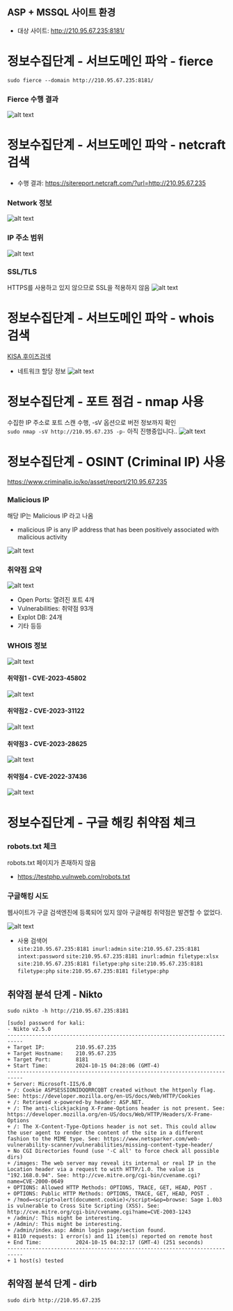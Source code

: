 ## ASP + MSSQL 사이트 환경
* 대상 사이트: http://210.95.67.235:8181/

# 정보수집단계 - 서브도메인 파악 - fierce
` sudo fierce --domain http://210.95.67.235:8181/ `

### Fierce 수행 결과
![alt text](image.png)

# 정보수집단계 - 서브도메인 파악 - netcraft 검색
* 수행 결과: https://sitereport.netcraft.com/?url=http://210.95.67.235

### Network 정보
![alt text](image-2.png)

### IP 주소 범위
![alt text](image-3.png)

### SSL/TLS
HTTPS를 사용하고 있지 않으므로 SSL을 적용하지 않음
![alt text](image-4.png)

# 정보수집단계 - 서브도메인 파악 - whois 검색
[KISA 후이즈검색](https://xn--c79as89aj0e29b77z.xn--3e0b707e/)   
* 네트워크 할당 정보
    ![alt text](image-5.png)

# 정보수집단계 - 포트 점검 - nmap 사용
수집한 IP 주소로 포트 스캔 수행, -sV 옵션으로 버전 정보까지 확인   
` sudo nmap -sV http://210.95.67.235 -p- `
아직 진행중입니다..
![alt text](image-6.png)

# 정보수집단계 - OSINT (Criminal IP) 사용

https://www.criminalip.io/ko/asset/report/210.95.67.235

### Malicious IP
해당 IP는 Malicious IP 라고 나옴
* malicious IP is any IP address that has been positively associated with malicious activity

![alt text](image-8.png)

### 취약점 요약
![alt text](image-9.png)
* Open Ports: 열려진 포트 4개
* Vulnerabilities: 취약점 93개
* Explot DB: 24개
* 기타 등등   

### WHOIS 정보
![alt text](image-10.png)

#### 취약점1 - CVE-2023-45802
![alt text](image-11.png)

#### 취약점2 - CVE-2023-31122
![alt text](image-12.png)

#### 취약점3 - CVE-2023-28625
![alt text](image-13.png)

#### 취약점4 - CVE-2022-37436
![alt text](image-14.png)

# 정보수집단계 - 구글 해킹 취약점 체크

### robots.txt 체크
robots.txt 페이지가 존재하지 않음
* https://testphp.vulnweb.com/robots.txt

### 구글해킹 시도

웹사이트가 구글 검색엔진에 등록되어 있지 않아 구글해킹 취약점은 발견할 수 없었다.

![alt text](image-1.png)

* 사용 검색어   
` site:210.95.67.235:8181 inurl:admin ` 
` site:210.95.67.235:8181 intext:password `
` site:210.95.67.235:8181 inurl:admin filetype:xlsx `
` site:210.95.67.235:8181 filetype:php `
` site:210.95.67.235:8181 filetype:php `
` site:210.95.67.235:8181 filetype:php `

## 취약점 분석 단계 - Nikto
` sudo nikto -h http://210.95.67.235:8181 `

```
[sudo] password for kali: 
- Nikto v2.5.0
---------------------------------------------------------------------------
+ Target IP:          210.95.67.235
+ Target Hostname:    210.95.67.235
+ Target Port:        8181
+ Start Time:         2024-10-15 04:28:06 (GMT-4)
---------------------------------------------------------------------------
+ Server: Microsoft-IIS/6.0
+ /: Cookie ASPSESSIONIDQQRRCQBT created without the httponly flag. See: https://developer.mozilla.org/en-US/docs/Web/HTTP/Cookies
+ /: Retrieved x-powered-by header: ASP.NET.
+ /: The anti-clickjacking X-Frame-Options header is not present. See: https://developer.mozilla.org/en-US/docs/Web/HTTP/Headers/X-Frame-Options
+ /: The X-Content-Type-Options header is not set. This could allow the user agent to render the content of the site in a different fashion to the MIME type. See: https://www.netsparker.com/web-vulnerability-scanner/vulnerabilities/missing-content-type-header/
+ No CGI Directories found (use '-C all' to force check all possible dirs)
+ /images: The web server may reveal its internal or real IP in the Location header via a request to with HTTP/1.0. The value is "192.168.0.94". See: http://cve.mitre.org/cgi-bin/cvename.cgi?name=CVE-2000-0649
+ OPTIONS: Allowed HTTP Methods: OPTIONS, TRACE, GET, HEAD, POST .
+ OPTIONS: Public HTTP Methods: OPTIONS, TRACE, GET, HEAD, POST .
+ /?mod=<script>alert(document.cookie)</script>&op=browse: Sage 1.0b3 is vulnerable to Cross Site Scripting (XSS). See: http://cve.mitre.org/cgi-bin/cvename.cgi?name=CVE-2003-1243
+ /admin/: This might be interesting.
+ /Admin/: This might be interesting.
+ /admin/index.asp: Admin login page/section found.
+ 8110 requests: 1 error(s) and 11 item(s) reported on remote host
+ End Time:           2024-10-15 04:32:17 (GMT-4) (251 seconds)
---------------------------------------------------------------------------
+ 1 host(s) tested
```

## 취약점 분석 단계 - dirb
` sudo dirb http://210.95.67.235 `